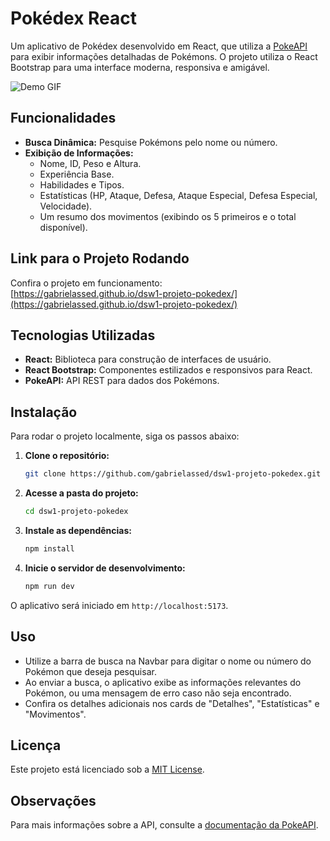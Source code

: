 # Pokédex React

Um aplicativo de Pokédex desenvolvido em React, que utiliza a [PokeAPI](https://pokeapi.co/) para exibir informações detalhadas de Pokémons. O projeto utiliza o React Bootstrap para uma interface moderna, responsiva e amigável.

![Demo GIF](demo.gif)

## Funcionalidades

- **Busca Dinâmica:** Pesquise Pokémons pelo nome ou número.  
- **Exibição de Informações:**  
  - Nome, ID, Peso e Altura.  
  - Experiência Base.  
  - Habilidades e Tipos.  
  - Estatísticas (HP, Ataque, Defesa, Ataque Especial, Defesa Especial, Velocidade).  
  - Um resumo dos movimentos (exibindo os 5 primeiros e o total disponível).

## Link para o Projeto Rodando

Confira o projeto em funcionamento:  
[https://gabrielassed.github.io/dsw1-projeto-pokedex/](https://gabrielassed.github.io/dsw1-projeto-pokedex/)

## Tecnologias Utilizadas

- **React:** Biblioteca para construção de interfaces de usuário.  
- **React Bootstrap:** Componentes estilizados e responsivos para React.  
- **PokeAPI:** API REST para dados dos Pokémons.

## Instalação

Para rodar o projeto localmente, siga os passos abaixo:

1. **Clone o repositório:**

   ```bash
   git clone https://github.com/gabrielassed/dsw1-projeto-pokedex.git
   ```

2. **Acesse a pasta do projeto:**

   ```bash
   cd dsw1-projeto-pokedex
   ```

3. **Instale as dependências:**

   ```bash
   npm install
   ```

4. **Inicie o servidor de desenvolvimento:**

   ```bash
   npm run dev
   ```

O aplicativo será iniciado em `http://localhost:5173`.

## Uso

- Utilize a barra de busca na Navbar para digitar o nome ou número do Pokémon que deseja pesquisar.  
- Ao enviar a busca, o aplicativo exibe as informações relevantes do Pokémon, ou uma mensagem de erro caso não seja encontrado.  
- Confira os detalhes adicionais nos cards de "Detalhes", "Estatísticas" e "Movimentos".

## Licença

Este projeto está licenciado sob a [MIT License](LICENSE).

## Observações

Para mais informações sobre a API, consulte a [documentação da PokeAPI](https://pokeapi.co/).